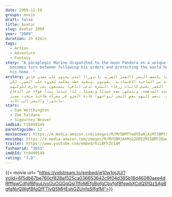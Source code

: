 ```yaml
---
date: 2009-12-18
groups: movie
draft: false
title: Avatar
slug: Avatar 2009
year: "2009"
duration: 2h 42min
tags:
  - Action
  - Adventure
  - Fantasy
story: "A paraplegic Marine dispatched to the moon Pandora on a unique mission
  becomes torn between following his orders and protecting the world he feels is
  his home. "
arstory: عندما يكتشف البشر (القمر الفريد باندورا) الذي يحتوي على معدن فائق
  الأهمية من الناحية الاقتصادية، يقومون بتنفيذ خطة محكمة لغزوه على الفور. لكن
  على هذا القمر تعيش كائنات زرقاء البشرة تٌدعى (نافي) يتمتعون بحب جارف لكوكبهم
  وطبيعته المدهشة، ويتصلون معه جسديًا ونفسيًا.. لذا عندما يبدأ هؤلاء في الدفاع
  عن كوكبهم، ينضم إليهم بعض البشر ليواجهوا قادة الغزو في معركة طاحنة ستحدد مصير
  باندورا والبشر إلى الأبد.
stars:
  - Sam Worthington
  - Zoe Saldana
  - Sigourney Weaver
imdbid: tt0499549
parentsguide: 13
moviecover: https://m.media-amazon.com/images/M/MV5BMTYwOTEwNjAzMl5BMl5BanBnXkFtZTcwODc5MTUwMw@@._V1_FMjpg_UX510_.jpg
moviebg: https://m.media-amazon.com/images/M/MV5BMjA4MzQ2ODE2M15BMl5BanBnXkFtZTcwNzk0MTUzNA@@._V1_SX1777_CR0,0,1777,999_AL_.jpg
trailer: https://www.youtube.com/embed/6ziBFh3V1aM
fushaarid: "3651"
imdbId: tt0499549
rating: "7.8"
---
```


{{< movie url= "https://vidstream.to/embed/je10w1ojJU/?vclid=6f5db67be760cf828af525ca036653642c9f04d385b18d46080aee4dRfffgwCdfgfBfguUvxDuOQQgQslTtfoMEfgBgfgCbyfgfBfgwbXCdQSfQzSAgBgfgNvQWgfBfgQfFTlvQSMHEshGZUnfqSffgfM">}}
